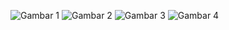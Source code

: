 ![Gambar 1](image/tampilan/user-beranda.png)
![Gambar 2](image/tampilan/user-tentangkami.png)
![Gambar 3](image/tampilan/user-galeri.png)
![Gambar 4](image/tampilan/user-produk.png)